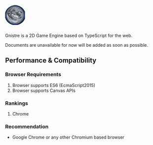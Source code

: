 # ![Gnistre](global/Logo.webp) 
<p>Gnistre is a 2D Game Engine based on TypeScript for the web.</p>

<p>Documents are unavailable for now will be added as soon as possible.</p>


## Performance & Compatibility

### Browser Requirements

1. Browser supports ES6 (EcmaScript2015)
2. Browser supports Canvas APIs

### Rankings

1. Chrome

### Recommendation

- Google Chrome or any other Chromium based browser
